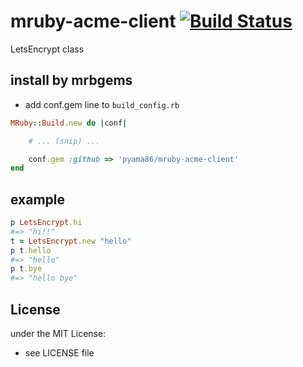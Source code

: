 # mruby-acme-client   [![Build Status](https://travis-ci.org/pyama86/mruby-acme-client.svg?branch=master)](https://travis-ci.org/pyama86/mruby-acme-client)
LetsEncrypt class
## install by mrbgems
- add conf.gem line to `build_config.rb`

```ruby
MRuby::Build.new do |conf|

    # ... (snip) ...

    conf.gem :github => 'pyama86/mruby-acme-client'
end
```
## example
```ruby
p LetsEncrypt.hi
#=> "hi!!"
t = LetsEncrypt.new "hello"
p t.hello
#=> "hello"
p t.bye
#=> "hello bye"
```

## License
under the MIT License:
- see LICENSE file

